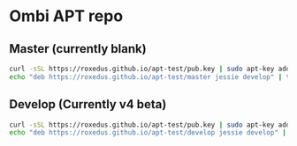 # Ombi APT repo

## Master (currently blank)

```bash
curl -sSL https://roxedus.github.io/apt-test/pub.key | sudo apt-key add -
echo "deb https://roxedus.github.io/apt-test/master jessie develop" | tee /etc/apt/sources.list.d/ombi.list
```

## Develop (Currently v4 beta)

```bash
curl -sSL https://roxedus.github.io/apt-test/pub.key | sudo apt-key add -
echo "deb https://roxedus.github.io/apt-test/develop jessie develop" | tee /etc/apt/sources.list.d/ombi.list
```

